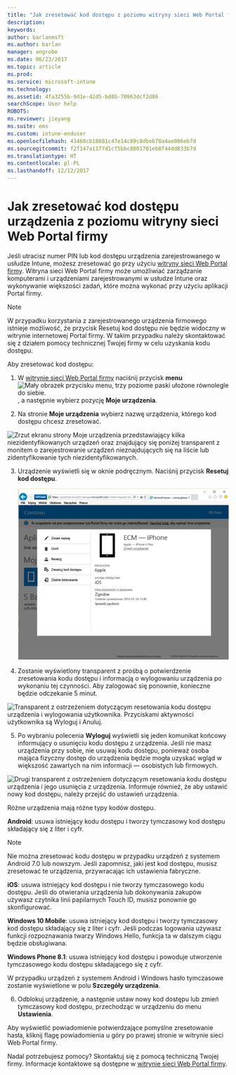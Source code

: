 ```yaml
---
title: "Jak zresetować kod dostępu z poziomu witryny sieci Web Portal firmy | Dokumentacja firmy Microsoft"
description: 
keywords: 
author: barlanmsft
ms.author: barlan
manager: angrobe
ms.date: 06/23/2017
ms.topic: article
ms.prod: 
ms.service: microsoft-intune
ms.technology: 
ms.assetid: 4fa3255b-9d1e-42d5-bd8b-70963dcf2d86
searchScope: User help
ROBOTS: 
ms.reviewer: jieyang
ms.suite: ems
ms.custom: intune-enduser
ms.openlocfilehash: 43460cb18681c47e14c89c8dbeb70a4ae006eb7d
ms.sourcegitcommit: f2f147a1177d1cf5bbc8001701eb8f44dd833b7d
ms.translationtype: HT
ms.contentlocale: pl-PL
ms.lasthandoff: 12/12/2017
---
```

# <a name="how-to-reset-your-device-passcode-from-the-company-portal-website"></a>Jak zresetować kod dostępu urządzenia z poziomu witryny sieci Web Portal firmy

Jeśli utracisz numer PIN lub kod dostępu urządzenia zarejestrowanego w usłudze Intune, możesz zresetować go przy użyciu [witryny sieci Web Portal firmy](https://portal.manage.microsoft.com#HelpDeskDialog). Witryna sieci Web Portal firmy może umożliwiać zarządzanie komputerami i urządzeniami zarejestrowanymi w usłudze Intune oraz wykonywanie większości zadań, które można wykonać przy użyciu aplikacji Portal firmy.

> [!NOTE]
> W przypadku korzystania z zarejestrowanego urządzenia firmowego istnieje możliwość, że przycisk Resetuj kod dostępu nie będzie widoczny w witrynie internetowej Portal firmy. W takim przypadku należy skontaktować się z działem pomocy technicznej Twojej firmy w celu uzyskania kodu dostępu.

Aby zresetować kod dostępu:

1.  W [witrynie sieci Web Portal firmy](https://portal.manage.microsoft.com#HelpDeskDialog) naciśnij przycisk __menu__ ![Mały obrazek przycisku menu, trzy poziome paski ułożone równolegle do siebie.](/intune/media/CP_hamburger_menu.png), a następnie wybierz pozycję __Moje urządzenia__.

2. Na stronie __Moje urządzenia__ wybierz nazwę urządzenia, którego kod dostępu chcesz zresetować.

  ![Zrzut ekranu strony Moje urządzenia przedstawiający kilka niezidentyfikowanych urządzeń oraz znajdujący się poniżej transparent z monitem o zarejestrowanie urządzeń nieznajdujących się na liście lub zidentyfikowanie tych niezidentyfikowanych.](./media/macOS_enroll_002_tap_here_banner.png)

3.  Urządzenie wyświetli się w oknie podręcznym. Naciśnij przycisk **Resetuj kod dostępu**.

    ![Wszystkie opcje dla wybranego urządzenia w witrynie sieci Web Portal firmy, w tym Zmień nazwę, Usuń, Resetuj urządzenie, Resetuj kod dostępu i Zdalne blokowanie. ](./media/iwp-screen-with-all-options.png)

4.  Zostanie wyświetlony transparent z prośbą o potwierdzenie zresetowania kodu dostępu i informacją o wylogowaniu urządzenia po wykonaniu tej czynności. Aby zalogować się ponownie, konieczne będzie odczekanie 5 minut.

  ![Transparent z ostrzeżeniem dotyczącym resetowania kodu dostępu urządzenia i wylogowania użytkownika. Przyciskami aktywności użytkownika są Wyloguj i Anuluj.](./media/iwp-reset-passcode-popup.png)

5.  Po wybraniu polecenia **Wyloguj** wyświetli się jeden komunikat końcowy informujący o usunięciu kodu dostępu z urządzenia. Jeśli nie masz urządzenia przy sobie, nie usuwaj kodu dostępu, ponieważ osoba mająca fizyczny dostęp do urządzenia będzie mogła uzyskać wgląd w większość zawartych na nim informacji — osobistych lub firmowych. 

  ![Drugi transparent z ostrzeżeniem dotyczącym resetowania kodu dostępu urządzenia i jego usunięcia z urządzenia. Informuje również, że aby ustawić nowy kod dostępu, należy przejść do ustawień urządzenia.](./media/iwp-reset-passcode-2nd-popup.png)

  Różne urządzenia mają różne typy kodów dostępu.

  **Android**: usuwa istniejący kodu dostępu i tworzy tymczasowy kod dostępu składający się z liter i cyfr. 
  
  > [!NOTE]
  > Nie można zresetować kodu dostępu w przypadku urządzeń z systemem Android 7.0 lub nowszym. Jeśli zapomnisz, jaki jest kod dostępu, musisz zresetować te urządzenia, przywracając ich ustawienia fabryczne.

  **iOS**: usuwa istniejący kod dostępu i nie tworzy tymczasowego kodu dostępu. Jeśli do otwierania urządzenia lub dokonywania zakupów używasz czytnika linii papilarnych Touch ID, musisz ponownie go skonfigurować.

  **Windows 10 Mobile**: usuwa istniejący kod dostępu i tworzy tymczasowy kod dostępu składający się z liter i cyfr. Jeśli podczas logowania używasz funkcji rozpoznawania twarzy Windows Hello, funkcja ta w dalszym ciągu będzie obsługiwana.
    
  **Windows Phone 8.1**: usuwa istniejący kod dostępu i powoduje utworzenie tymczasowego kodu dostępu składającego się z cyfr.

  W przypadku urządzeń z systemem Android i Windows hasło tymczasowe zostanie wyświetlone w polu **Szczegóły urządzenia**. 

6.  Odblokuj urządzenie, a następnie ustaw nowy kod dostępu lub zmień tymczasowy kod dostępu, przechodząc w urządzeniu do menu **Ustawienia**.

Aby wyświetlić powiadomienie potwierdzające pomyślne zresetowanie hasła, kliknij flagę powiadomienia u góry po prawej stronie w witrynie sieci Web Portal firmy.

Nadal potrzebujesz pomocy? Skontaktuj się z pomocą techniczną Twojej firmy. Informacje kontaktowe są dostępne w [witrynie sieci Web Portal firmy](https://portal.manage.microsoft.com#HelpDeskDialog).
